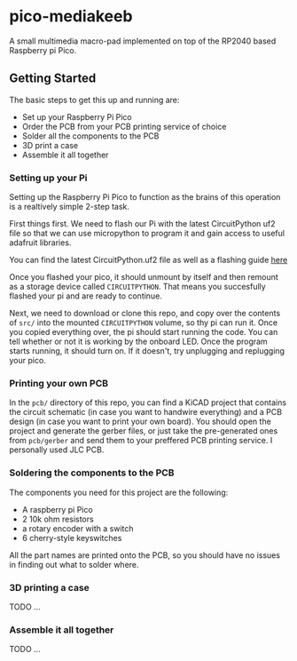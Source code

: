 # pico-mediakeeb

A small multimedia macro-pad implemented on top of the RP2040 based Raspberry pi Pico.

## Getting Started

The basic steps to get this up and running are:

- Set up your Raspberry Pi Pico
- Order the PCB from your PCB printing service of choice
- Solder all the components to the PCB
- 3D print a case
- Assemble it all together

### Setting up your Pi

Setting up the Raspberry Pi Pico to function as the brains of this operation is a realtively simple 2-step task.

First things first. We need to flash our Pi with the latest CircuitPython uf2 file so that we can use micropython to program it and gain access to useful adafruit libraries.

You can find the latest CircuitPython.uf2 file as well as a flashing guide [here](https://learn.adafruit.com/getting-started-with-raspberry-pi-pico-circuitpython/circuitpython)

Once you flashed your pico, it should unmount by itself and then remount as a storage device called `CIRCUITPYTHON`. That means you succesfully flashed your pi and are ready to continue.  

Next, we need to download or clone this repo, and copy over the contents of `src/` into the mounted `CIRCUITPYTHON` volume, so thy pi can run it. Once you copied everything over, the pi should start running the code. You can tell whether or not it is working by the onboard LED. Once the program starts running, it should turn on. If it doesn't, try unplugging and replugging your pico.

### Printing your own PCB

In the `pcb/` directory of this repo, you can find a KiCAD project that contains the circuit schematic (in case you want to handwire everything) and a PCB design (in case you want to print your own board). You should open the project and generate the gerber files, or just take the pre-generated ones from `pcb/gerber` and send them to your preffered PCB printing service. I personally used JLC PCB.

### Soldering the components to the PCB

The components you need for this project are the following:

- A raspberry pi Pico
- 2 10k ohm resistors
- a rotary encoder with a switch
- 6 cherry-style keyswitches

All the part names are printed onto the PCB, so you should have no issues in finding out what to solder where.

### 3D printing a case

TODO ...

### Assemble it all together

TODO ...
